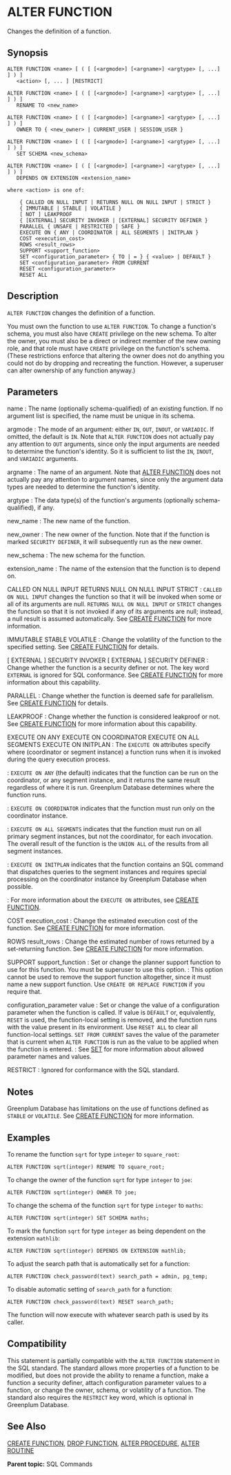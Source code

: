 # ALTER FUNCTION

Changes the definition of a function.

## Synopsis

``` {#sql_command_synopsis}
ALTER FUNCTION <name> [ ( [ [<argmode>] [<argname>] <argtype> [, ...] ] ) ] 
   <action> [, ... ] [RESTRICT]

ALTER FUNCTION <name> [ ( [ [<argmode>] [<argname>] <argtype> [, ...] ] ) ]
   RENAME TO <new_name>

ALTER FUNCTION <name> [ ( [ [<argmode>] [<argname>] <argtype> [, ...] ] ) ]
   OWNER TO { <new_owner> | CURRENT_USER | SESSION_USER }

ALTER FUNCTION <name> [ ( [ [<argmode>] [<argname>] <argtype> [, ...] ] ) ]
   SET SCHEMA <new_schema>

ALTER FUNCTION <name> [ ( [ [<argmode>] [<argname>] <argtype> [, ...] ] ) ]
   DEPENDS ON EXTENSION <extension_name>

where <action> is one of:

    { CALLED ON NULL INPUT | RETURNS NULL ON NULL INPUT | STRICT }
    { IMMUTABLE | STABLE | VOLATILE }
    [ NOT ] LEAKPROOF
    { [EXTERNAL] SECURITY INVOKER | [EXTERNAL] SECURITY DEFINER }
    PARALLEL { UNSAFE | RESTRICTED | SAFE }
    EXECUTE ON { ANY | COORDINATOR | ALL SEGMENTS | INITPLAN }
    COST <execution_cost>
    ROWS <result_rows>
    SUPPORT <support_function>
    SET <configuration_parameter> { TO | = } { <value> | DEFAULT }
    SET <configuration_parameter> FROM CURRENT
    RESET <configuration_parameter>
    RESET ALL
```

## Description

`ALTER FUNCTION` changes the definition of a function.

You must own the function to use `ALTER FUNCTION`. To change a function's schema, you must also have `CREATE` privilege on the new schema. To alter the owner, you must also be a direct or indirect member of the new owning role, and that role must have `CREATE` privilege on the function's schema. (These restrictions enforce that altering the owner does not do anything you could not do by dropping and recreating the function. However, a superuser can alter ownership of any function anyway.)

## Parameters

name
:   The name (optionally schema-qualified) of an existing function. If no argument list is specified, the name must be unique in its schema.

argmode
:   The mode of an argument: either `IN`, `OUT`, `INOUT`, or `VARIADIC`. If omitted, the default is `IN`. Note that `ALTER FUNCTION` does not actually pay any attention to `OUT` arguments, since only the input arguments are needed to determine the function's identity. So it is sufficient to list the `IN`, `INOUT`, and `VARIADIC` arguments.

argname
:   The name of an argument. Note that [ALTER FUNCTION](ALTER_FUNCTION.html) does not actually pay any attention to argument names, since only the argument data types are needed to determine the function's identity.

argtype
:   The data type(s) of the function's arguments (optionally schema-qualified), if any.

new_name
:   The new name of the function.

new_owner
:   The new owner of the function. Note that if the function is marked `SECURITY DEFINER`, it will subsequently run as the new owner.

new_schema
:   The new schema for the function.

extension_name
:   The name of the extension that the function is to depend on.

CALLED ON NULL INPUT
RETURNS NULL ON NULL INPUT
STRICT
:   `CALLED ON NULL INPUT` changes the function so that it will be invoked when some or all of its arguments are null. `RETURNS NULL ON NULL INPUT` or `STRICT` changes the function so that it is not invoked if any of its arguments are null; instead, a null result is assumed automatically. See [CREATE FUNCTION](CREATE_FUNCTION.html) for more information.

IMMUTABLE
STABLE
VOLATILE
:   Change the volatility of the function to the specified setting. See [CREATE FUNCTION](CREATE_FUNCTION.html) for details.

[ EXTERNAL ] SECURITY INVOKER
[ EXTERNAL ] SECURITY DEFINER
:   Change whether the function is a security definer or not. The key word `EXTERNAL` is ignored for SQL conformance. See [CREATE FUNCTION](CREATE_FUNCTION.html) for more information about this capability.

PARALLEL
:   Change whether the function is deemed safe for parallelism. See [CREATE FUNCTION](CREATE_FUNCTION.html) for details.

LEAKPROOF
:   Change whether the function is considered leakproof or not. See [CREATE FUNCTION](CREATE_FUNCTION.html) for more information about this capability.

EXECUTE ON ANY
EXECUTE ON COORDINATOR
EXECUTE ON ALL SEGMENTS
EXECUTE ON INITPLAN
:   The `EXECUTE ON` attributes specify where (coordinator or segment instance) a function runs when it is invoked during the query execution process.

:   `EXECUTE ON ANY` (the default) indicates that the function can be run on the coordinator, or any segment instance, and it returns the same result regardless of where it is run. Greenplum Database determines where the function runs.

:   `EXECUTE ON COORDINATOR` indicates that the function must run only on the coordinator instance.

:   `EXECUTE ON ALL SEGMENTS` indicates that the function must run on all primary segment instances, but not the coordinator, for each invocation. The overall result of the function is the `UNION ALL` of the results from all segment instances.

:   `EXECUTE ON INITPLAN` indicates that the function contains an SQL command that dispatches queries to the segment instances and requires special processing on the coordinator instance by Greenplum Database when possible.

:   For more information about the `EXECUTE ON` attributes, see [CREATE FUNCTION](CREATE_FUNCTION.html).

COST execution_cost
:   Change the estimated execution cost of the function. See [CREATE FUNCTION](CREATE_FUNCTION.html) for more information.

ROWS result_rows
:   Change the estimated number of rows returned by a set-returning function. See [CREATE FUNCTION](CREATE_FUNCTION.html) for more information.

SUPPORT support_function
:   Set or change the planner support function to use for this function. You must be superuser to use this option.
:   This option cannot be used to remove the support function altogether, since it must name a new support function. Use `CREATE OR REPLACE FUNCTION` if you require that.

configuration_parameter
value
:   Set or change the value of a configuration parameter when the function is called. If value is `DEFAULT` or, equivalently, `RESET` is used, the function-local setting is removed, and the function runs with the value present in its environment. Use `RESET ALL` to clear all function-local settings. `SET FROM CURRENT` saves the value of the parameter that is current when `ALTER FUNCTION` is run as the value to be applied when the function is entered.
:   See [SET](SET.html) for more information about allowed parameter names and values.

RESTRICT
:   Ignored for conformance with the SQL standard.

## Notes

Greenplum Database has limitations on the use of functions defined as `STABLE` or `VOLATILE`. See [CREATE FUNCTION](CREATE_FUNCTION.html) for more information.

## Examples

To rename the function `sqrt` for type `integer` to `square_root`:

```
ALTER FUNCTION sqrt(integer) RENAME TO square_root;
```

To change the owner of the function `sqrt` for type `integer` to `joe`:

```
ALTER FUNCTION sqrt(integer) OWNER TO joe;
```

To change the schema of the function `sqrt` for type `integer` to `maths`:

```
ALTER FUNCTION sqrt(integer) SET SCHEMA maths;
```

To mark the function `sqrt` for type `integer` as being dependent on the extension `mathlib`:

```
ALTER FUNCTION sqrt(integer) DEPENDS ON EXTENSION mathlib;
```

To adjust the search path that is automatically set for a function:

```
ALTER FUNCTION check_password(text) search_path = admin, pg_temp;
```

To disable automatic setting of `search_path` for a function:

```
ALTER FUNCTION check_password(text) RESET search_path;
```

The function will now execute with whatever search path is used by its caller.

## Compatibility

This statement is partially compatible with the `ALTER FUNCTION` statement in the SQL standard. The standard allows more properties of a function to be modified, but does not provide the ability to rename a function, make a function a security definer, attach configuration parameter values to a function, or change the owner, schema, or volatility of a function. The standard also requires the `RESTRICT` key word, which is optional in Greenplum Database.

## See Also

[CREATE FUNCTION](CREATE_FUNCTION.html), [DROP FUNCTION](DROP_FUNCTION.html), [ALTER PROCEDURE](ALTER_PROCEDURE.html), [ALTER ROUTINE](ALTER_ROUTINE.html)

**Parent topic:** SQL Commands

